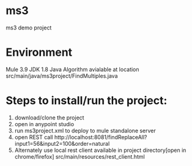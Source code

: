 # ms3
ms3 demo project

# Environment
Mule 3.9
JDK 1.8
Java Algorithm avialable at location src/main/java/ms3project/FindMultiples.java

# Steps to install/run the project:

1) download/clone the project
2) open in anypoint studio
3) run ms3project.xml to deploy to mule standalone server
4) open REST call http://localhost:8081/findReplaceAll?input1=56&input2=100&order=natural
5) Alternately use local rest client available in project directory[open in chrome/firefox] src/main/resources/rest_client.html
